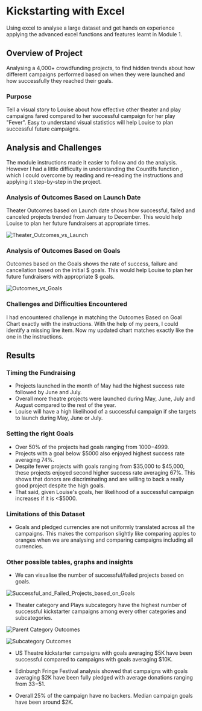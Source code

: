 # Kickstarting with Excel
Using excel to analyse a large dataset and get hands on experience applying the advanced excel functions and features learnt in Module 1.

## Overview of Project
Analysing a 4,000+ crowdfunding projects, to find hidden trends about how different campaigns performed based on when they were launched and how successfully they reached their goals. 

### Purpose
Tell a visual story to Louise about how effective other theater and play campaigns fared compared to her successful campaign for her play "Fever". Easy to understand visual statistics will help Louise to plan successful future campaigns.

## Analysis and Challenges
The module instructions made it easier to follow and do the analysis. However I had a little difficulty in understanding the CountIfs function , which I could overcome by reading and re-reading the instructions and applying it step-by-step in the project.

### Analysis of Outcomes Based on Launch Date
Theater Outcomes based on Launch date shows how successful, failed and canceled projects trended from January to December. This would help Louise to plan her future fundraisers at appropriate times.

![Theater_Outcomes_vs_Launch](https://github.com/berniemanu/kickstarter-analysis1/blob/main/Theater_Outcomes_vs_Launch.png)

### Analysis of Outcomes Based on Goals
Outcomes based on the Goals shows the rate of success, failure and cancellation based on the initial $ goals. This would help Louise to plan her future fundraisers with appropriate $ goals.

![Outcomes_vs_Goals](https://github.com/berniemanu/kickstarter-analysis1/blob/main/Outcomes_vs_Goals.png)


### Challenges and Difficulties Encountered
I had encountered challenge in matching the Outcomes Based on Goal Chart exactly with the instructions. With the help of my peers, I could identify a missing line item. Now my updated chart matches exactly like the one in the instructions.

## Results

### Timing the Fundraising
* Projects launched in the month of May had the highest success rate followed by June and July.
* Overall more theatre projects were launched during May, June, July and August compared to the rest of the year.
* Louise will have a high likelihood of a successful campaign if she targets to launch during May, June or July.

### Setting the right Goals
* Over 50% of the projects had goals ranging from $1000-$4999. 
* Projects with a goal below $5000 also enjoyed highest success rate averaging 74%. 
* Despite fewer projects with goals ranging from $35,000 to $45,000, these projects enjoyed second higher success rate averaging 67%. This shows that donors are discriminating and are willing to back a really good project despite the high goals. 
* That said, given Louise's goals, her likelihood of a successful campaign increases if it is <$5000.

### Limitations of this Dataset
* Goals and  pledged currencies are not uniformly translated across all the campaigns. This makes the comparison slightly like comparing apples to oranges when we are analysing and comparing campaigns including all currencies.

### Other possible tables, graphs and insights
* We can visualise the number of successful/failed projects based on goals.

![Successful_and_Failed_Projects_based_on_Goals](https://github.com/berniemanu/kickstarter-analysis1/blob/main/Successful_and_Failed_Projects_based_on_Goals.png)

* Theater category and Plays subcategory have the highest number of successful kickstarter campaigns among every other categories and subcategories.

![Parent Category Outcomes](https://github.com/berniemanu/kickstarter-analysis1/blob/main/Parent%20Category%20Outcomes.png)

![Subcategory Outcomes](https://github.com/berniemanu/kickstarter-analysis1/blob/main/Subcategory%20Outcomes.png)

* US Theatre kickstarter campaigns with goals averaging $5K have been successful compared to campaigns with goals averaging $10K.

* Edinburgh Fringe Festival analysis showed that campaigns with goals averaging $2K have been fully pledged with average donations ranging from $33-$51.

* Overall 25% of the campaign have no backers. Median campaign goals have been around $2K.


